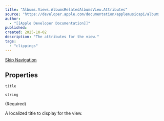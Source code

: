 ```yaml
---
title: "Albums.Views.AlbumsRelatedAlbumsView.Attributes"
source: "https://developer.apple.com/documentation/applemusicapi/albums/views-data.dictionary/albumsrelatedalbumsview/attributes-data.dictionary"
author:
  - "[[Apple Developer Documentation]]"
published:
created: 2025-10-02
description: "The attributes for the view."
tags:
  - "clippings"
---
```

[Skip Navigation](https://developer.apple.com/documentation/applemusicapi/albums/views-data.dictionary/albumsrelatedalbumsview/#app-main)

## Properties

`title`

`string`

(Required)

A localized title to display for the view.